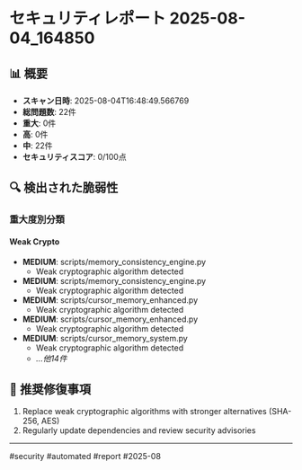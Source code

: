 # セキュリティレポート 2025-08-04_164850

## 📊 概要
- **スキャン日時**: 2025-08-04T16:48:49.566769
- **総問題数**: 22件
- **重大**: 0件
- **高**: 0件
- **中**: 22件
- **セキュリティスコア**: 0/100点

## 🔍 検出された脆弱性

### 重大度別分類

#### Weak Crypto
- **MEDIUM**: scripts/memory_consistency_engine.py
  - Weak cryptographic algorithm detected
- **MEDIUM**: scripts/memory_consistency_engine.py
  - Weak cryptographic algorithm detected
- **MEDIUM**: scripts/cursor_memory_enhanced.py
  - Weak cryptographic algorithm detected
- **MEDIUM**: scripts/cursor_memory_enhanced.py
  - Weak cryptographic algorithm detected
- **MEDIUM**: scripts/cursor_memory_system.py
  - Weak cryptographic algorithm detected
  - *...他14件*

## 🎯 推奨修復事項
1. Replace weak cryptographic algorithms with stronger alternatives (SHA-256, AES)
2. Regularly update dependencies and review security advisories


---
#security #automated #report #2025-08